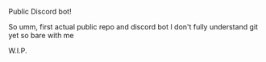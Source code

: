 Public Discord bot!

So umm, first actual public repo and discord bot
I don't fully understand git yet so bare with me

W.I.P.
